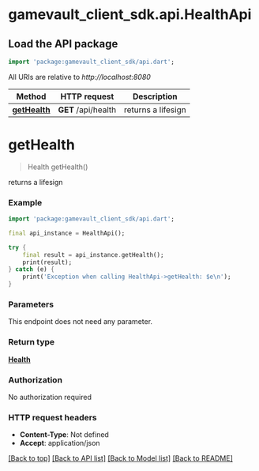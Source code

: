 # gamevault_client_sdk.api.HealthApi

## Load the API package
```dart
import 'package:gamevault_client_sdk/api.dart';
```

All URIs are relative to *http://localhost:8080*

Method | HTTP request | Description
------------- | ------------- | -------------
[**getHealth**](HealthApi.md#gethealth) | **GET** /api/health | returns a lifesign


# **getHealth**
> Health getHealth()

returns a lifesign

### Example
```dart
import 'package:gamevault_client_sdk/api.dart';

final api_instance = HealthApi();

try {
    final result = api_instance.getHealth();
    print(result);
} catch (e) {
    print('Exception when calling HealthApi->getHealth: $e\n');
}
```

### Parameters
This endpoint does not need any parameter.

### Return type

[**Health**](Health.md)

### Authorization

No authorization required

### HTTP request headers

 - **Content-Type**: Not defined
 - **Accept**: application/json

[[Back to top]](#) [[Back to API list]](../README.md#documentation-for-api-endpoints) [[Back to Model list]](../README.md#documentation-for-models) [[Back to README]](../README.md)

